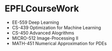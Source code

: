 # EPFLCourseWork

- EE-559 Deep Learning
- CS-439 Optimization for Machine Learning
- CS-450 Advanced Alogrithms
- MICRO-512 Image-Processing II
- MATH-451 Numerical Approximation for PDEs